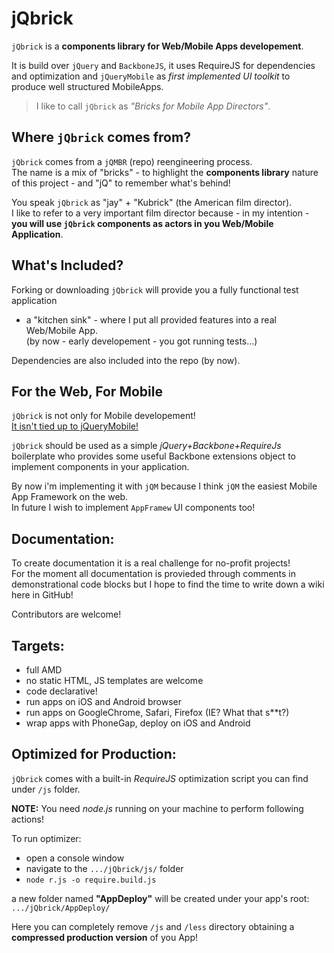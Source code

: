 # jQbrick

`jQbrick` is a **components library for Web/Mobile Apps developement**.

It is build over `jQuery` and `BackboneJS`, it uses RequireJS for dependencies and optimization and `jQueryMobile` as _first implemented UI toolkit_ to produce well structured MobileApps.

> I like to call `jQbrick` as _"Bricks for Mobile App Directors"_.


## Where `jQbrick` comes from?
`jQbrick` comes from a `jQMBR` (repo) reengineering process.  
The name is a mix of "bricks" - to highlight the **components library** nature of this project - and "jQ" to remember what's behind!

You speak `jQbrick` as "jay" + "Kubrick" (the American film director).  
I like to refer to a very important film director because - in my intention - **you will use
`jQbrick` components as actors in you Web/Mobile Application**.




## What's Included?

Forking or downloading `jQbrick` will provide you a fully functional test application
- a "kitchen sink" - where I put all provided features into a real Web/Mobile App.  
(by now - early developement - you got running tests...)

Dependencies are also included into the repo (by now).



## For the Web, For Mobile
`jQbrick` is not only for Mobile developement!  
<u>It isn't tied up to jQueryMobile!</u>

`jQbrick` should be used as a simple _jQuery+Backbone+RequireJs_ boilerplate who provides
some useful Backbone extensions object to implement components in your application.

By now i'm implementing it with `jQM` because I think `jQM` the easiest Mobile App Framework on the web.  
In future I wish to implement `AppFramew` UI components too!


## Documentation:
To create documentation it is a real challenge for no-profit projects!  
For the moment all documentation is provieded through comments in demonstrational code blocks
but I hope to find the time to write down a wiki here in GitHub!

Contributors are welcome!


## Targets:
- full AMD
- no static HTML, JS templates are welcome
- code declarative!
- run apps on iOS and Android browser
- run apps on GoogleChrome, Safari, Firefox (IE? What that s**t?)
- wrap apps with PhoneGap, deploy on iOS and Android

## Optimized for Production:
`jQbrick` comes with a built-in _RequireJS_ optimization script you can find under `/js` folder.

**NOTE:** You need _node.js_ running on your machine to perform following actions!

To run optimizer:
- open a console window 
- navigate to the `.../jQbrick/js/` folder
- `node r.js -o require.build.js`

a new folder named **"AppDeploy"** will be created under your app's root:  
`.../jQbrick/AppDeploy/`

Here you can completely remove `/js` and `/less` directory obtaining a **compressed
production version** of you App!
